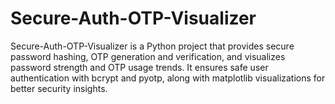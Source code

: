 # Secure-Auth-OTP-Visualizer
Secure-Auth-OTP-Visualizer is a Python project that provides secure password hashing, OTP generation and verification, and visualizes password strength and OTP usage trends. It ensures safe user authentication with bcrypt and pyotp, along with matplotlib visualizations for better security insights.
